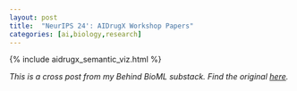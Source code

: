 ```yaml
--- 
layout: post
title:  "NeurIPS 24': AIDrugX Workshop Papers"
categories: [ai,biology,research]
--- 
```


{% include aidrugx_semantic_viz.html %}

*This is a cross post from my Behind BioML substack. Find the original [here](https://open.substack.com/pub/behindbioml/p/bio-x-ml-hackathon-our-3rd-place?r=y8mlf&utm_campaign=post&utm_medium=web).*
